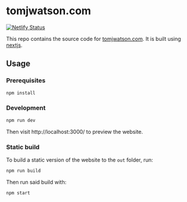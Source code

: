 # tomjwatson.com

[![Netlify Status](https://api.netlify.com/api/v1/badges/da995ebc-e03c-40cb-a64b-d97fd1b2110c/deploy-status)](https://app.netlify.com/sites/tomjwatson/deploys)

This repo contains the source code for [tomjwatson.com](https://tomjwatson.com). It is built using [nextjs](nextjs.org/).

## Usage

### Prerequisites

```bash
npm install
```

### Development

```bash
npm run dev
```

Then visit http://localhost:3000/ to preview the website.

### Static build

To build a static version of the website to the `out` folder, run:

```bash
npm run build
```

Then run said build with:

```bash
npm start
```

